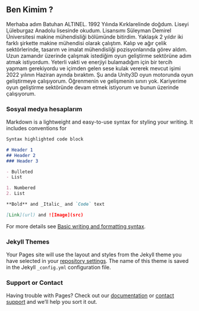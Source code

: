 ## Ben Kimim ?

Merhaba adım Batuhan ALTINEL. 1992 Yılında Kırklarelinde doğdum. Liseyi Lüleburgaz Anadolu lisesinde okudum. Lisansımı Süleyman Demirel Üniversitesi makine mühendisliği bölümünde bitirdim. Yaklaşık 2 yıldır iki farklı şirkette makine mühendisi olarak çalıştım. Kalıp ve ağır çelik sektörlerinde, tasarım ve imalat mühendisliği pozisyonlarında görev aldım. Uzun zamandır üzerinde çalışmak istediğim oyun geliştirme sektörüne adım atmak istiyordum. Yeterli vakti ve enerjiyi bulamadığım için bir tercih yapmam gerekiyordu ve içimden gelen sese kulak vererek mevcut işimi 2022 yılının Haziran ayında bıraktım. Şu anda Unity3D oyun motorunda oyun geliştirmeye çalışıyorum. Öğrenmenin ve gelişmenin sınırı yok. Kariyerime oyun geliştirme sektöründe devam etmek istiyorum ve bunun üzerinde çalışıyorum.

### Sosyal medya hesaplarım

Markdown is a lightweight and easy-to-use syntax for styling your writing. It includes conventions for

```markdown
Syntax highlighted code block

# Header 1
## Header 2
### Header 3

- Bulleted
- List

1. Numbered
2. List

**Bold** and _Italic_ and `Code` text

[Link](url) and ![Image](src)
```

For more details see [Basic writing and formatting syntax](https://docs.github.com/en/github/writing-on-github/getting-started-with-writing-and-formatting-on-github/basic-writing-and-formatting-syntax).

### Jekyll Themes

Your Pages site will use the layout and styles from the Jekyll theme you have selected in your [repository settings](https://github.com/Batium13/batuhanaltinel.github.io/settings/pages). The name of this theme is saved in the Jekyll `_config.yml` configuration file.

### Support or Contact

Having trouble with Pages? Check out our [documentation](https://docs.github.com/categories/github-pages-basics/) or [contact support](https://support.github.com/contact) and we’ll help you sort it out.
